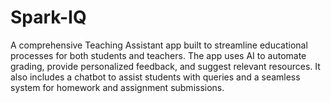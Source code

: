 # Spark-IQ
 A comprehensive Teaching Assistant app built to streamline educational processes for both students and teachers. The app uses AI to automate grading, provide personalized feedback, and suggest relevant resources. It also includes a chatbot to assist students with queries and a seamless system for homework and assignment submissions.
